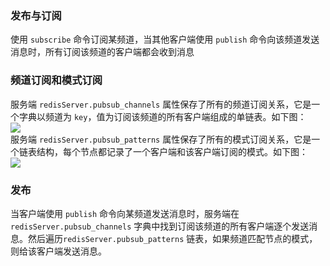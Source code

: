 ### 发布与订阅
使用 `subscribe` 命令订阅某频道，当其他客户端使用 `publish` 命令向该频道发送消息时，所有订阅该频道的客户端都会收到消息   

### 频道订阅和模式订阅
服务端 `redisServer.pubsub_channels` 属性保存了所有的频道订阅关系，它是一个字典以频道为 `key`，值为订阅该频道的所有客户端组成的单链表。如下图：   
![](http://wx2.sinaimg.cn/large/abf82c72gy1flk8jdlilqj20jv067jrp.jpg)   
服务端 `redisServer.pubsub_patterns` 属性保存了所有的模式订阅关系，它是一个链表结构，每个节点都记录了一个客户端和该客户端订阅的模式。如下图：   
![](http://wx4.sinaimg.cn/large/abf82c72gy1flk8jgrk2cj20o5059aam.jpg)   

### 发布
当客户端使用 `publish` 命令向某频道发送消息时，服务端在 `redisServer.pubsub_channels` 字典中找到订阅该频道的所有客户端逐个发送消息。然后遍历`redisServer.pubsub_patterns` 链表，如果频道匹配节点的模式，则给该客户端发送消息。    
